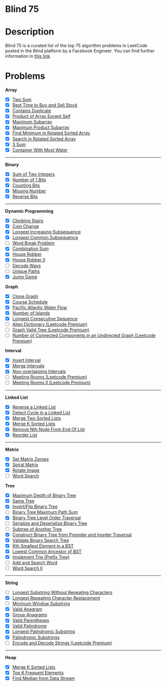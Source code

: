 # Blind 75

# Description

Blind 75 is a curated list of the top 75 algorithm problems in LeetCode posted in the Blind platform by a Facebook Engineer. You can find further information in [this link](https://www.teamblind.com/post/New-Year-Gift---Curated-List-of-Top-75-LeetCode-Questions-to-Save-Your-Time-OaM1orEU).

# Problems

**Array**

- [x]  [Two Sum](https://leetcode.com/problems/two-sum/)
- [x]  [Best Time to Buy and Sell Stock](https://leetcode.com/problems/best-time-to-buy-and-sell-stock/)
- [x]  [Contains Duplicate](https://leetcode.com/problems/contains-duplicate/)
- [x]  [Product of Array Except Self](https://leetcode.com/problems/product-of-array-except-self/)
- [x]  [Maximum Subarray](https://leetcode.com/problems/maximum-subarray/)
- [x]  [Maximum Product Subarray](https://leetcode.com/problems/maximum-product-subarray/)
- [x]  [Find Minimum in Rotated Sorted Array](https://leetcode.com/problems/find-minimum-in-rotated-sorted-array/)
- [x]  [Search in Rotated Sorted Array](https://leetcode.com/problems/search-in-rotated-sorted-array/)
- [x]  [3 Sum](https://leetcode.com/problems/3sum/)
- [x]  [Container With Most Water](https://leetcode.com/problems/container-with-most-water/)

---

**Binary**

- [x]  [Sum of Two Integers](https://leetcode.com/problems/sum-of-two-integers/)
- [x]  [Number of 1 Bits](https://leetcode.com/problems/number-of-1-bits/)
- [x]  [Counting Bits](https://leetcode.com/problems/counting-bits/)
- [x]  [Missing Number](https://leetcode.com/problems/missing-number/)
- [x]  [Reverse Bits](https://leetcode.com/problems/reverse-bits/)

---

**Dynamic Programming**

- [x]  [Climbing Stairs](https://leetcode.com/problems/climbing-stairs/)
- [x]  [Coin Change](https://leetcode.com/problems/coin-change/)
- [x]  [Longest Increasing Subsequence](https://leetcode.com/problems/longest-increasing-subsequence/)
- [x]  [Longest Common Subsequence](https://leetcode.com/problems/longest-common-subsequence/)
- [ ]  [Word Break Problem](https://leetcode.com/problems/word-break/)
- [x]  [Combination Sum](https://leetcode.com/problems/combination-sum-iv/)
- [x]  [House Robber](https://leetcode.com/problems/house-robber/)
- [x]  [House Robber II](https://leetcode.com/problems/house-robber-ii/)
- [ ]  [Decode Ways](https://leetcode.com/problems/decode-ways/)
- [ ]  [Unique Paths](https://leetcode.com/problems/unique-paths/)
- [x]  [Jump Game](https://leetcode.com/problems/jump-game/)

**Graph**

- [x]  [Clone Graph](https://leetcode.com/problems/clone-graph/)
- [x]  [Course Schedule](https://leetcode.com/problems/course-schedule/)
- [x]  [Pacific Atlantic Water Flow](https://leetcode.com/problems/pacific-atlantic-water-flow/)
- [x]  [Number of Islands](https://leetcode.com/problems/number-of-islands/)
- [x]  [Longest Consecutive Sequence](https://leetcode.com/problems/longest-consecutive-sequence/)
- [ ]  [Alien Dictionary (Leetcode Premium)](https://leetcode.com/problems/alien-dictionary/)
- [ ]  [Graph Valid Tree (Leetcode Premium)](https://leetcode.com/problems/graph-valid-tree/)
- [ ]  [Number of Connected Components in an Undirected Graph (Leetcode Premium)](https://leetcode.com/problems/number-of-connected-components-in-an-undirected-graph/)

**Interval**

- [x]  [Insert Interval](https://leetcode.com/problems/insert-interval/)
- [x]  [Merge Intervals](https://leetcode.com/problems/merge-intervals/)
- [x]  [Non-overlapping Intervals](https://leetcode.com/problems/non-overlapping-intervals/)
- [ ]  [Meeting Rooms (Leetcode Premium)](https://leetcode.com/problems/meeting-rooms/)
- [ ]  [Meeting Rooms II (Leetcode Premium)](https://leetcode.com/problems/meeting-rooms-ii/)

---

**Linked List**

- [x]  [Reverse a Linked List](https://leetcode.com/problems/reverse-linked-list/)
- [x]  [Detect Cycle in a Linked List](https://leetcode.com/problems/linked-list-cycle/)
- [x]  [Merge Two Sorted Lists](https://leetcode.com/problems/merge-two-sorted-lists/)
- [x]  [Merge K Sorted Lists](https://leetcode.com/problems/merge-k-sorted-lists/)
- [x]  [Remove Nth Node From End Of List](https://leetcode.com/problems/remove-nth-node-from-end-of-list/)
- [x]  [Reorder List](https://leetcode.com/problems/reorder-list/)

---

**Matrix**

- [x]  [Set Matrix Zeroes](https://leetcode.com/problems/set-matrix-zeroes/)
- [x]  [Spiral Matrix](https://leetcode.com/problems/spiral-matrix/)
- [x]  [Rotate Image](https://leetcode.com/problems/rotate-image/)
- [ ]  [Word Search](https://leetcode.com/problems/word-search/)

**Tree**

- [x]  [Maximum Depth of Binary Tree](https://leetcode.com/problems/maximum-depth-of-binary-tree/)
- [x]  [Same Tree](https://leetcode.com/problems/same-tree/)
- [x]  [Invert/Flip Binary Tree](https://leetcode.com/problems/invert-binary-tree/)
- [ ]  [Binary Tree Maximum Path Sum](https://leetcode.com/problems/binary-tree-maximum-path-sum/)
- [x]  [Binary Tree Level Order Traversal](https://leetcode.com/problems/binary-tree-level-order-traversal/)
- [ ]  [Serialize and Deserialize Binary Tree](https://leetcode.com/problems/serialize-and-deserialize-binary-tree/)
- [ ]  [Subtree of Another Tree](https://leetcode.com/problems/subtree-of-another-tree/)
- [x]  [Construct Binary Tree from Preorder and Inorder Traversal](https://leetcode.com/problems/construct-binary-tree-from-preorder-and-inorder-traversal/)
- [x]  [Validate Binary Search Tree](https://leetcode.com/problems/validate-binary-search-tree/)
- [x]  [Kth Smallest Element in a BST](https://leetcode.com/problems/kth-smallest-element-in-a-bst/)
- [x]  [Lowest Common Ancestor of BST](https://leetcode.com/problems/lowest-common-ancestor-of-a-binary-search-tree/)
- [x]  [Implement Trie (Prefix Tree)](https://leetcode.com/problems/implement-trie-prefix-tree/)
- [ ]  [Add and Search Word](https://leetcode.com/problems/add-and-search-word-data-structure-design/)
- [ ]  [Word Search II](https://leetcode.com/problems/word-search-ii/)

---

**String**

- [ ]  [Longest Substring Without Repeating Characters](https://leetcode.com/problems/longest-substring-without-repeating-characters/)
- [x]  [Longest Repeating Character Replacement](https://leetcode.com/problems/longest-repeating-character-replacement/)
- [ ]  [Minimum Window Substring](https://leetcode.com/problems/minimum-window-substring/)
- [x]  [Valid Anagram](https://leetcode.com/problems/valid-anagram/)
- [x]  [Group Anagrams](https://leetcode.com/problems/group-anagrams/)
- [x]  [Valid Parentheses](https://leetcode.com/problems/valid-parentheses/)
- [x]  [Valid Palindrome](https://leetcode.com/problems/valid-palindrome/)
- [x]  [Longest Palindromic Substring](https://leetcode.com/problems/longest-palindromic-substring/)
- [x]  [Palindromic Substrings](https://leetcode.com/problems/palindromic-substrings/)
- [ ]  [Encode and Decode Strings (Leetcode Premium)](https://leetcode.com/problems/encode-and-decode-strings/)

---

**Heap**

- [x]  [Merge K Sorted Lists](https://leetcode.com/problems/merge-k-sorted-lists/)
- [x]  [Top K Frequent Elements](https://leetcode.com/problems/top-k-frequent-elements/)
- [x]  [Find Median from Data Stream](https://leetcode.com/problems/find-median-from-data-stream/)
